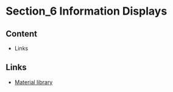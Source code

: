 # Section_6 Information Displays

## Content

- Links

## Links

- [Material library](https://docs.flutter.io/flutter/material/material-library.html)
